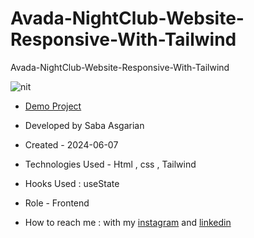# Avada-NightClub-Website-Responsive-With-Tailwind


Avada-NightClub-Website-Responsive-With-Tailwind







![nit](https://github.com/SabaAsgarian/Avada-NightClub-Website-Responsive-With-Tailwind/assets/166124662/b5674015-e929-4605-85e6-57ace6329ab5)









- [Demo Project](https://sabaasgarian.github.io/Avada-NightClub-Website-Responsive-With-Tailwind/)

- Developed by Saba Asgarian

- Created - 2024-06-07

- Technologies Used - Html , css , Tailwind

- Hooks Used : useState 

- Role - Frontend

- How to reach me : with my [instagram](https://www.instagram.com/saba_asgarian_web?igsh=M2Z2dTU3cHFmeW1o&utm_source=qr) and [linkedin](https://www.linkedin.com/in/saba-asgarian-69161088?utm_source=share&utm_campaign=share_via&utm_content=profile&utm_medium=ios_app) 


